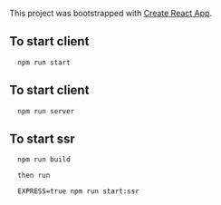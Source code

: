 This project was bootstrapped with [Create React App](https://github.com/facebook/create-react-app).

## To start client

```
  npm run start
```

## To start client

```
  npm run server
```

## To start ssr

```
  npm run build

  then run
  
  EXPRESS=true npm run start:ssr
``` 
